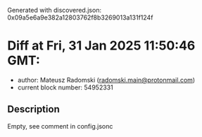 Generated with discovered.json: 0x09a5e6a9e382a12803762f8b3269013a131f124f

# Diff at Fri, 31 Jan 2025 11:50:46 GMT:

- author: Mateusz Radomski (<radomski.main@protonmail.com>)
- current block number: 54952331

## Description

Empty, see comment in config.jsonc
